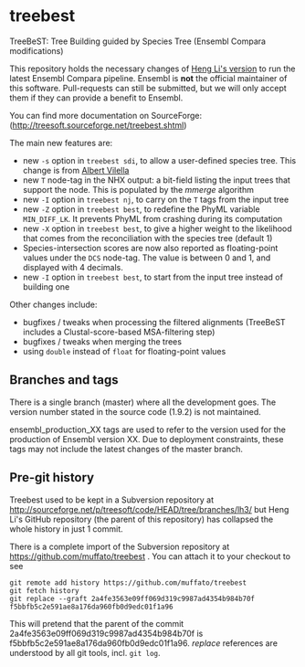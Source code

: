 treebest
========

TreeBeST: Tree Building guided by Species Tree (Ensembl Compara modifications)

This repository holds the necessary changes of [Heng Li's version](https://github.com/lh3/treebest) to run the latest Ensembl Compara pipeline.
Ensembl is **not** the official maintainer of this software.
Pull-requests can still be submitted, but we will only accept them if they
can provide a benefit to Ensembl.

You can find more documentation on SourceForge: (http://treesoft.sourceforge.net/treebest.shtml)

The main new features are:
* new `-s` option in `treebest sdi`, to allow a user-defined species tree. This change is from [Albert Vilella](https://sites.google.com/site/avilella/)
* new `T` node-tag in the NHX output: a bit-field listing the input trees that support the node. This is populated by the _mmerge_ algorithm
* new `-I` option in `treebest nj`, to carry on the `T` tags from the input tree
* new `-Z` option in `treebest best`, to redefine the PhyML variable `MIN_DIFF_LK`. It prevents PhyML from crashing during its computation
* new `-X` option in `treebest best`, to give a higher weight to the likelihood that comes from the reconciliation with the species tree (default 1)
* Species-intersection scores are now also reported as floating-point values under the `DCS` node-tag. The value is between 0 and 1, and displayed with 4 decimals.
* new `-I` option in `treebest best`, to start from the input tree instead of building one

Other changes include:
* bugfixes / tweaks when processing the filtered alignments (TreeBeST includes a Clustal-score-based MSA-filtering step)
* bugfixes / tweaks when merging the trees
* using `double` instead of `float` for floating-point values

## Branches and tags

There is a single branch (master) where all the development goes. The version number stated in the source code (1.9.2) is not maintained.

ensembl\_production\_XX tags are used to refer to the version used for the
production of Ensembl version XX. Due to deployment constraints, these tags
may not include the latest changes of the master branch.

## Pre-git history

Treebest used to be kept in a Subversion repository at
http://sourceforge.net/p/treesoft/code/HEAD/tree/branches/lh3/ but Heng
Li's GitHub repository (the parent of this repository) has collapsed the
whole history in just 1 commit.

There is a complete import of the Subversion repository at
https://github.com/muffato/treebest . You can attach it to your checkout to
see

```
git remote add history https://github.com/muffato/treebest
git fetch history
git replace --graft 2a4fe3563e09ff069d319c9987ad4354b984b70f f5bbfb5c2e591ae8a176da960fb0d9edc01f1a96
```
This will pretend that the parent of the commit
2a4fe3563e09ff069d319c9987ad4354b984b70f is
f5bbfb5c2e591ae8a176da960fb0d9edc01f1a96. _replace_ references are
understood by all git tools, incl. `git log`.

